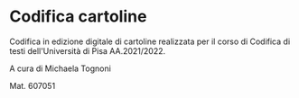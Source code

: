 # Codifica cartoline
Codifica in edizione digitale di cartoline realizzata per il corso di Codifica di testi dell'Università di Pisa AA.2021/2022.

A cura di Michaela Tognoni 

Mat. 607051


